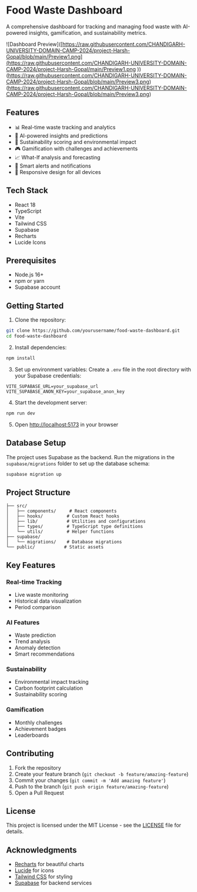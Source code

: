 # Food Waste Dashboard

A comprehensive dashboard for tracking and managing food waste with AI-powered insights, gamification, and sustainability metrics.

![Dashboard Preview]([https://raw.githubusercontent.com/CHANDIGARH-UNIVERSITY-DOMAIN-CAMP-2024/project-Harsh-Gopal/blob/main/Preview1.png](https://raw.githubusercontent.com/CHANDIGARH-UNIVERSITY-DOMAIN-CAMP-2024/project-Harsh-Gopal/main/Preview1.png
))
(https://raw.githubusercontent.com/CHANDIGARH-UNIVERSITY-DOMAIN-CAMP-2024/project-Harsh-Gopal/blob/main/Preview3.png)
(https://raw.githubusercontent.com/CHANDIGARH-UNIVERSITY-DOMAIN-CAMP-2024/project-Harsh-Gopal/blob/main/Preview3.png)


## Features

- 📊 Real-time waste tracking and analytics
- 🤖 AI-powered insights and predictions
- 🌱 Sustainability scoring and environmental impact
- 🎮 Gamification with challenges and achievements
- 📈 What-If analysis and forecasting
- 🔔 Smart alerts and notifications
- 📱 Responsive design for all devices

## Tech Stack

- React 18
- TypeScript
- Vite
- Tailwind CSS
- Supabase
- Recharts
- Lucide Icons

## Prerequisites

- Node.js 16+
- npm or yarn
- Supabase account

## Getting Started

1. Clone the repository:
```bash
git clone https://github.com/yourusername/food-waste-dashboard.git
cd food-waste-dashboard
```

2. Install dependencies:
```bash
npm install
```

3. Set up environment variables:
Create a `.env` file in the root directory with your Supabase credentials:
```env
VITE_SUPABASE_URL=your_supabase_url
VITE_SUPABASE_ANON_KEY=your_supabase_anon_key
```

4. Start the development server:
```bash
npm run dev
```

5. Open [http://localhost:5173](http://localhost:5173) in your browser

## Database Setup

The project uses Supabase as the backend. Run the migrations in the `supabase/migrations` folder to set up the database schema:

```bash
supabase migration up
```

## Project Structure

```
├── src/
│   ├── components/     # React components
│   ├── hooks/         # Custom React hooks
│   ├── lib/           # Utilities and configurations
│   ├── types/         # TypeScript type definitions
│   └── utils/         # Helper functions
├── supabase/
│   └── migrations/    # Database migrations
└── public/           # Static assets
```

## Key Features

### Real-time Tracking
- Live waste monitoring
- Historical data visualization
- Period comparison

### AI Features
- Waste prediction
- Trend analysis
- Anomaly detection
- Smart recommendations

### Sustainability
- Environmental impact tracking
- Carbon footprint calculation
- Sustainability scoring

### Gamification
- Monthly challenges
- Achievement badges
- Leaderboards

## Contributing

1. Fork the repository
2. Create your feature branch (`git checkout -b feature/amazing-feature`)
3. Commit your changes (`git commit -m 'Add amazing feature'`)
4. Push to the branch (`git push origin feature/amazing-feature`)
5. Open a Pull Request

## License

This project is licensed under the MIT License - see the [LICENSE](LICENSE) file for details.

## Acknowledgments

- [Recharts](https://recharts.org/) for beautiful charts
- [Lucide](https://lucide.dev/) for icons
- [Tailwind CSS](https://tailwindcss.com/) for styling
- [Supabase](https://supabase.com/) for backend services
